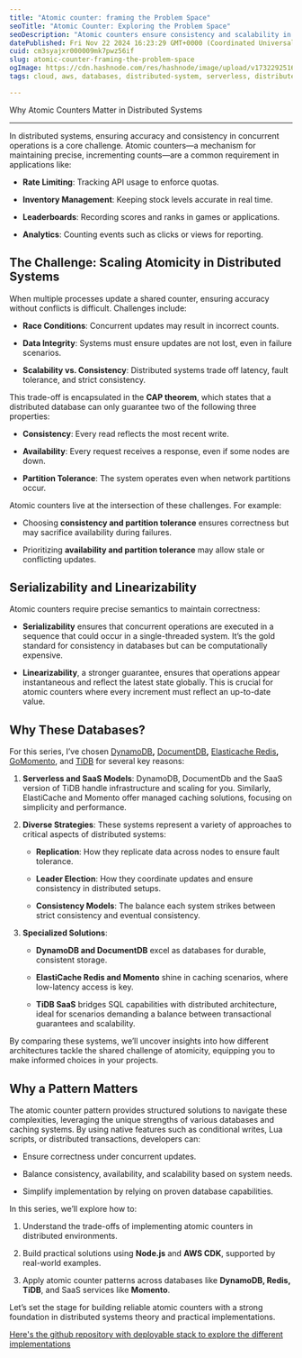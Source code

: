 ```yaml
---
title: "Atomic counter: framing the Problem Space"
seoTitle: "Atomic Counter: Exploring the Problem Space"
seoDescription: "Atomic counters ensure consistency and scalability in distributed systems while balancing consistency, availability, and scalability across databases"
datePublished: Fri Nov 22 2024 16:23:29 GMT+0000 (Coordinated Universal Time)
cuid: cm3syajxr000009mk7pwz56if
slug: atomic-counter-framing-the-problem-space
ogImage: https://cdn.hashnode.com/res/hashnode/image/upload/v1732292516694/98683498-585d-41f3-ac3a-89cd522bcb17.webp
tags: cloud, aws, databases, distributed-system, serverless, distributed-database

---
```


Why Atomic Counters Matter in Distributed Systems

---

In distributed systems, ensuring accuracy and consistency in concurrent operations is a core challenge. Atomic counters—a mechanism for maintaining precise, incrementing counts—are a common requirement in applications like:

* **Rate Limiting**: Tracking API usage to enforce quotas.
    
* **Inventory Management**: Keeping stock levels accurate in real time.
    
* **Leaderboards**: Recording scores and ranks in games or applications.
    
* **Analytics**: Counting events such as clicks or views for reporting.
    

## **The Challenge: Scaling Atomicity in Distributed Systems**

When multiple processes update a shared counter, ensuring accuracy without conflicts is difficult. Challenges include:

* **Race Conditions**: Concurrent updates may result in incorrect counts.
    
* **Data Integrity**: Systems must ensure updates are not lost, even in failure scenarios.
    
* **Scalability vs. Consistency**: Distributed systems trade off latency, fault tolerance, and strict consistency.
    

This trade-off is encapsulated in the **CAP theorem**, which states that a distributed database can only guarantee two of the following three properties:

* **Consistency**: Every read reflects the most recent write.
    
* **Availability**: Every request receives a response, even if some nodes are down.
    
* **Partition Tolerance**: The system operates even when network partitions occur.
    

Atomic counters live at the intersection of these challenges. For example:

* Choosing **consistency and partition tolerance** ensures correctness but may sacrifice availability during failures.
    
* Prioritizing **availability and partition tolerance** may allow stale or conflicting updates.
    

## **Serializability and Linearizability**

Atomic counters require precise semantics to maintain correctness:

* **Serializability** ensures that concurrent operations are executed in a sequence that could occur in a single-threaded system. It’s the gold standard for consistency in databases but can be computationally expensive.
    
* **Linearizability**, a stronger guarantee, ensures that operations appear instantaneous and reflect the latest state globally. This is crucial for atomic counters where every increment must reflect an up-to-date value.
    

## **Why These Databases?**

For this series, I’ve chosen [DynamoDB](https://aws.amazon.com/dynamodb/)**,** [DocumentDB](https://aws.amazon.com/it/documentdb/)**,** [Elasticache Redis](https://aws.amazon.com/redis/)**,** [GoMomento](https://www.gomomento.com/), and [TiDB](https://pingcap.com/products/tidb/) for several key reasons:

1. **Serverless and SaaS Models**: DynamoDB, DocumentDb and the SaaS version of TiDB handle infrastructure and scaling for you. Similarly, ElastiCache and Momento offer managed caching solutions, focusing on simplicity and performance.
    
2. **Diverse Strategies**: These systems represent a variety of approaches to critical aspects of distributed systems:
    
    * **Replication**: How they replicate data across nodes to ensure fault tolerance.
        
    * **Leader Election**: How they coordinate updates and ensure consistency in distributed setups.
        
    * **Consistency Models**: The balance each system strikes between strict consistency and eventual consistency.
        
3. **Specialized Solutions**:
    
    * **DynamoDB and DocumentDB** excel as databases for durable, consistent storage.
        
    * **ElastiCache Redis and Momento** shine in caching scenarios, where low-latency access is key.
        
    * **TiDB SaaS** bridges SQL capabilities with distributed architecture, ideal for scenarios demanding a balance between transactional guarantees and scalability.
        

By comparing these systems, we’ll uncover insights into how different architectures tackle the shared challenge of atomicity, equipping you to make informed choices in your projects.

## **Why a Pattern Matters**

The atomic counter pattern provides structured solutions to navigate these complexities, leveraging the unique strengths of various databases and caching systems. By using native features such as conditional writes, Lua scripts, or distributed transactions, developers can:

* Ensure correctness under concurrent updates.
    
* Balance consistency, availability, and scalability based on system needs.
    
* Simplify implementation by relying on proven database capabilities.
    

In this series, we’ll explore how to:

1. Understand the trade-offs of implementing atomic counters in distributed environments.
    
2. Build practical solutions using **Node.js** and **AWS CDK**, supported by real-world examples.
    
3. Apply atomic counter patterns across databases like **DynamoDB, Redis, TiDB**, and SaaS services like **Momento**.
    

Let’s set the stage for building reliable atomic counters with a strong foundation in distributed systems theory and practical implementations.

[Here's the github repository with deployable stack to explore the different implementations](https://github.com/ncremaschini/atomic-counter)